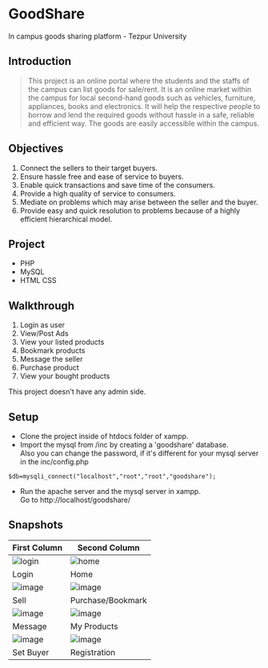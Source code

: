 # GoodShare
In campus goods sharing platform - Tezpur University

## Introduction
> This project is an online portal where the students and the staffs of the campus can list goods for sale/rent. It is an online market within the campus for local second-hand goods such as vehicles, furniture, appliances, books and electronics. It will help the respective people to borrow and lend the required goods without hassle in a safe, reliable and efficient way. The goods are easily accessible within the campus.

## Objectives
1.	Connect the sellers to their target buyers.
2.	Ensure hassle free and ease of service to buyers.
3.	Enable quick transactions and save time of the consumers.
4.	Provide a high quality of service to consumers.
5.	Mediate on problems which may arise between the seller and the buyer.
6.	Provide easy and quick resolution to problems because of a highly efficient hierarchical model.

## Project
* PHP
* MySQL
* HTML CSS

## Walkthrough
1. Login as user
2. View/Post Ads
3. View your listed products
4. Bookmark products
5. Message the seller
6. Purchase product
7. View your bought products

This project doesn't have any admin side.

## Setup
* Clone the project inside of htdocs folder of xampp. <br/>
* Import the mysql from /inc by creating a 'goodshare' database. <br/>
Also you can change the password, if it's different for your mysql server in the inc/config.php <br/>
```
$db=mysqli_connect("localhost","root","root","goodshare");
````
* Run the apache server and the mysql server in xampp. <br/>
Go to http://localhost/goodshare/



## Snapshots
First Column | Second Column
------------ | -------------
![login](https://user-images.githubusercontent.com/46393531/125201841-791b5580-e28e-11eb-842e-4d864672b1ef.jpg) | ![home](https://user-images.githubusercontent.com/46393531/125201844-80dafa00-e28e-11eb-83a6-14188d55ffb0.jpg)
Login | Home
![image](https://user-images.githubusercontent.com/46393531/125202048-8be25a00-e28f-11eb-908a-dd7dd4d53e12.png) | ![image](https://user-images.githubusercontent.com/46393531/125202069-9e5c9380-e28f-11eb-98a1-af6d0c5c5f5f.png)
Sell | Purchase/Bookmark
![image](https://user-images.githubusercontent.com/46393531/125202093-b2a09080-e28f-11eb-8452-48f6a0c32dc1.png) | ![image](https://user-images.githubusercontent.com/46393531/125202114-c5b36080-e28f-11eb-873d-dcfb0ec1ca33.png)
Message | My Products
![image](https://user-images.githubusercontent.com/46393531/125202130-d5cb4000-e28f-11eb-9f5f-73e088fe1e68.png) | ![image](https://user-images.githubusercontent.com/46393531/125202156-ebd90080-e28f-11eb-8fc3-82f6c3559e1f.png)
Set Buyer | Registration



